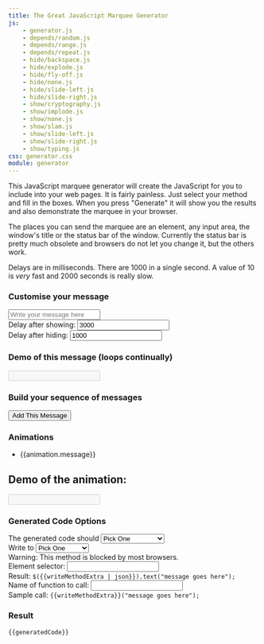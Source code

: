 ```yaml
---
title: The Great JavaScript Marquee Generator
js:
    - generator.js
    - depends/random.js
    - depends/range.js
    - depends/repeat.js
    - hide/backspace.js
    - hide/explode.js
    - hide/fly-off.js
    - hide/none.js
    - hide/slide-left.js
    - hide/slide-right.js
    - show/cryptography.js
    - show/implode.js
    - show/none.js
    - show/slam.js
    - show/slide-left.js
    - show/slide-right.js
    - show/typing.js
css: generator.css
module: generator
---
```


This JavaScript marquee generator will create the JavaScript for you to include into your web pages.  It is fairly painless.  Just select your method and fill in the boxes.  When you press "Generate" it will show you the results and also demonstrate the marquee in your browser.

The places you can send the marquee are an element, any input area, the window's title or the status bar of the window.  Currently the status bar is pretty much obsolete and browsers do not let you change it, but the others work.

Delays are in milliseconds.  There are 1000 in a single second.  A value of 10 is *very* fast and 2000 seconds is really slow.

<div generator class="generator">
	<h3>
		Customise your message
	</h3>
	<div>
		<input type="text" ng-model="message" placeholder="Write your message here" class="long" />
	</div>
	<div generator-method="showMethodList" callback="setShowMethod(method)" label="'Method for showing:'"></div>
	<div>
		Delay after showing:
		<input type="text" ng-model="readDelay" value="3000" class="short" />
	</div>
	<div generator-method="hideMethodList" callback="setHideMethod(method)" label="'Method for hiding:'"></div>
	<div>
		Delay after hiding:
		<input type="text" ng-model="betweenDelay" value="1000" class="short" />
	</div>
	<div>
		<h3>
			Demo of this message (loops continually)
		</h3>
		<input type="text" disabled="disabled" class="long" generator-demo="preview" />
	</div>
	<div>
        <h3>
            Build your sequence of messages
        </h3>
		<button ng-click="addConfig(preview[0])">Add This Message</button>
	</div>
	<div ng-show="animationList.length">
		<h3>
			Animations
		</h3>
        <ul ng-repeat="animation in animationList">
            <li>{{animation.message}}</li>
		</ul>
		<div>
			<h2>
				Demo of the animation:
			</h2>
			<input type="text" disabled="disabled" class="long" generator-demo="animationList" />
		</div>
		<h3>
			Generated Code Options
		</h3>
        <div>
            The generated code should
            <select ng-model="repeat">
                <option value="">Pick One</option>
                <option value="yes">loop forever.</option>
                <option value="no">display only once.</option>
            </select>
        </div>
        <div>
            Write to
            <select ng-model="writeMethod">
                <option value="">Pick One</option>
                <option value="window.status">window.status</option>
                <option value="jQuery.text">jQuery.text</option>
                <option value="function">Call a function</option>
            </select>
            <div ng-show="writeMethod == 'window.status'">
                Warning:  This method is blocked by most browsers.
            </div>
            <div ng-show="writeMethod == 'jQuery.text'">
                Element selector:  <input type=text ng-model="writeMethodExtra" /><br />
                Result:  <tt><code>$({{writeMethodExtra | json}}).text("message goes here");</code></tt>
            </div>
            <div ng-show="writeMethod == 'function'">
                Name of function to call:  <input type=text ng-model="writeMethodExtra" /><br />
                Sample call:  <tt><code>{{writeMethodExtra}}("message goes here");</code></tt>
            </div>
        </div>
    </div>
    <div ng-show="generatedCode">
            <h3>
                Result
            </h3>
            <pre><code>{{generatedCode}}</code></pre>
        </div>
	</div>
</div>
<script type="text/ng-template" id="method">
	{{label}} <select ng-model="method" ng-options="methodObj.title for (key, methodObj) in methodList">
	</select>
	<div ng-show="method" class="methodDetail">
		<div ng-bind="method.description" class="description"></div>
		<div class="variables" ng-show="method.variables">
			<div class="variable" ng-repeat="variable in method.variables">
				<span ng-bind="variable.name"></span>:
				<input type="text" ng-model="variable.currentValue" class="short" ng-change="sendUpdate()" />
				<span ng-bind="variable.description" class="description"></span>
			</div>
		</div>
	</div>
</script>
